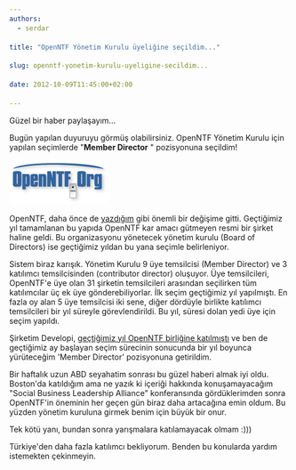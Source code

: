 ```yaml
---
authors:
  - serdar

title: "OpenNTF Yönetim Kurulu üyeliğine seçildim..."

slug: openntf-yonetim-kurulu-uyeligine-secildim...

date: 2012-10-09T11:45:00+02:00

---
```


Güzel bir haber paylaşayım...

Bugün yapılan duyuruyu görmüş olabilirsiniz. OpenNTF Yönetim Kurulu için yapılan seçimlerde "**Member Director** " pozisyonuna seçildim!
<!-- more -->
![Image:OpenNTF Yönetim Kurulu üyeliğine seçildim...](../../images/imported/openntf-yonetim-kurulu-uyeligine-secildim-M2.jpeg)

OpenNTF, daha önce de [yazdığım](2010-02-openntf-lotus-notesdomino-icin-acik-kaynak-yazilimlar.md) gibi önemli bir değişime gitti. Geçtiğimiz yıl tamamlanan bu yapıda OpenNTF kar amacı gütmeyen resmi bir şirket haline geldi. Bu organizasyonu yönetecek yönetim kurulu (Board of Directors) ise geçtiğimiz yıldan bu yana seçimle belirleniyor.

Sistem biraz karışık. Yönetim Kurulu 9 üye temsilcisi (Member Director) ve 3 katılımcı temsilcisinden (contributor director) oluşuyor. Üye temsilcileri, OpenNTF'e üye olan 31 şirketin temsilcileri arasından seçilirken tüm katılımcılar üç ek üye gönderebiliyorlar. İlk seçim geçtiğimiz yıl yapılmıştı. En fazla oy alan 5 üye temsilcisi iki sene, diğer dördüyle birlikte katılımcı temsilcileri bir yıl süreyle görevlendirildi. Bu yıl, süresi dolan yedi üye için seçim yapıldı.

Şirketim Developi, [geçtiğimiz yıl OpenNTF birliğine katılmıştı](2011-08-developi-bilgi-sistemleri-openntf-birligine-katildi....md "developi-bilgi-sistemleri-openntf-birligine-katildi....htm") ve ben de geçtiğimiz ay başlayan seçim sürecinin sonucunda bir yıl boyunca yürüteceğim 'Member Director' pozisyonuna getirildim.

Bir haftalık uzun ABD seyahatim sonrası bu güzel haberi almak iyi oldu. Boston'da katıldığım ama ne yazık ki içeriği hakkında konuşamayacağım "Social Business Leadership Alliance" konferansında gördüklerimden sonra OpenNTF'in öneminin her geçen gün biraz daha artacağına emin oldum. Bu yüzden yönetim kuruluna girmek benim için büyük bir onur.

Tek kötü yanı, bundan sonra yarışmalara katılamayacak olmam :)))

Türkiye'den daha fazla katılımcı bekliyorum. Benden bu konularda yardım istemekten çekinmeyin.
